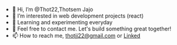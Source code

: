 - 👋 Hi, I’m @Thot22,Thotsem Jajo
- 👀 I’m interested in web development projects (react)
- 🌱 Learning and experimenting everyday
- 💞️ Feel free to contact me. Let's build something great together!
- 📫 How to reach me, thotjj22@gmail.com or [Linked](https://www.linkedin.com/in/thotsem-jajo-30909a244/)

<!---
Thot22/Thot22 is a ✨ special ✨ repository because its `README.md` (this file) appears on your GitHub profile.
You can click the Preview link to take a look at your changes.
--->
